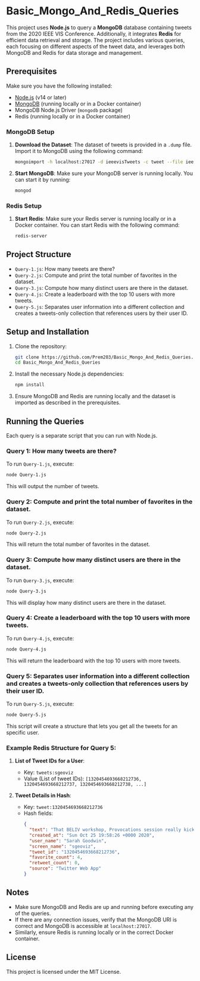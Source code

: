 # **Basic_Mongo_And_Redis_Queries**

This project uses **Node.js** to query a **MongoDB** database containing tweets from the 2020 IEEE VIS Conference. Additionally, it integrates **Redis** for efficient data retrieval and storage. The project includes various queries, each focusing on different aspects of the tweet data, and leverages both MongoDB and Redis for data storage and management.

## **Prerequisites**

Make sure you have the following installed:

- [Node.js](https://nodejs.org/en/download/) (v14 or later)
- [MongoDB](https://www.mongodb.com/try/download/community) (running locally or in a Docker container)
- MongoDB Node.js Driver (`mongodb` package)
- Redis (running locally or in a Docker container)

### **MongoDB Setup**

1. **Download the Dataset**: The dataset of tweets is provided in a `.dump` file. Import it to MongoDB using the following command:
   ```sh
   mongoimport -h localhost:27017 -d ieeevisTweets -c tweet --file ieeevis2020Tweets.dump
   ```

2. **Start MongoDB**: Make sure your MongoDB server is running locally. You can start it by running:
   ```sh
   mongod
   ```

### **Redis Setup**

1. **Start Redis**: Make sure your Redis server is running locally or in a Docker container. You can start Redis with the following command:
   ```sh
   redis-server
   ```

## **Project Structure**

- `Query-1.js`: How many tweets are there? 
- `Query-2.js`: Compute and print the total number of favorites in the dataset.
- `Query-3.js`: Compute how many distinct users are there in the dataset.
- `Query-4.js`: Create a leaderboard with the top 10 users with more tweets. 
- `Query-5.js`: Separates user information into a different collection and creates a tweets-only collection that references users by their user ID.

## **Setup and Installation**

1. Clone the repository:
   ```sh
   git clone https://github.com/Prem203/Basic_Mongo_And_Redis_Queries.git
   cd Basic_Mongo_And_Redis_Queries
   ```

2. Install the necessary Node.js dependencies:
   ```sh
   npm install
   ```

3. Ensure MongoDB and Redis are running locally and the dataset is imported as described in the prerequisites.

## **Running the Queries**

Each query is a separate script that you can run with Node.js.

### **Query 1: How many tweets are there?**

To run `Query-1.js`, execute:
```sh
node Query-1.js
```
This will output the number of tweets.

### **Query 2: Compute and print the total number of favorites in the dataset.**

To run `Query-2.js`, execute:
```sh
node Query-2.js
```
This will return the total number of favorites in the dataset.

### **Query 3: Compute how many distinct users are there in the dataset.**

To run `Query-3.js`, execute:
```sh
node Query-3.js
```
This will display how many distinct users are there in the dataset.

### **Query 4: Create a leaderboard with the top 10 users with more tweets.**

To run `Query-4.js`, execute:
```sh
node Query-4.js
```
This will return the leaderboard with the top 10 users with more tweets.

### **Query 5: Separates user information into a different collection and creates a tweets-only collection that references users by their user ID.**

To run `Query-5.js`, execute:
```sh
node Query-5.js
```
This script will create a structure that lets you get all the tweets for an specific user.

### **Example Redis Structure for Query 5**:

1. **List of Tweet IDs for a User**:
   - Key: `tweets:sgeoviz`
   - Value (List of tweet IDs): `[1320454693668212736, 1320454693668212737, 1320454693668212738, ...]`

2. **Tweet Details in Hash**:
   - Key: `tweet:1320454693668212736`
   - Hash fields:
     ```json
     {
       "text": "That BELIV workshop, Provocations session really kicked me into being awake for VIS 2020! Thought provoking chat...",
       "created_at": "Sun Oct 25 19:58:26 +0000 2020",
       "user_name": "Sarah Goodwin",
       "screen_name": "sgeoviz",
       "tweet_id": "1320454693668212736",
       "favorite_count": 4,
       "retweet_count": 0,
       "source": "Twitter Web App"
     }
     ```

## **Notes**

- Make sure MongoDB and Redis are up and running before executing any of the queries.
- If there are any connection issues, verify that the MongoDB URI is correct and MongoDB is accessible at `localhost:27017`.
- Similarly, ensure Redis is running locally or in the correct Docker container.

## **License**

This project is licensed under the MIT License.
